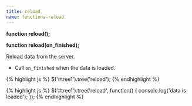 ```yaml
---
title: reload
name: functions-reload
---
```


**function reload();**

**function reload(on_finished);**

Reload data from the server.

-   Call `on_finished` when the data is loaded.

{% highlight js %}
$('#tree1').tree('reload');
{% endhighlight %}

{% highlight js %}
$('#tree1').tree('reload', function() {
console.log('data is loaded');
});
{% endhighlight %}
